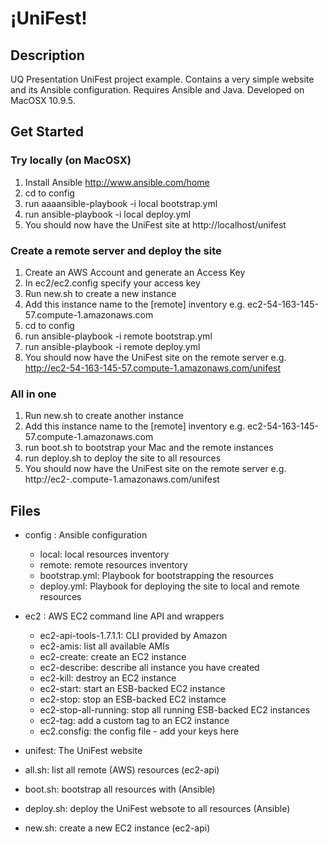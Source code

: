 &#161;UniFest!
==============

## Description

UQ Presentation UniFest project example.
Contains a very simple website and its Ansible configuration.
Requires Ansible and Java.
Developed on MacOSX 10.9.5.

## Get Started

### Try locally (on MacOSX)

1. Install Ansible http://www.ansible.com/home
2. cd to config
3. run aaaansible-playbook -i local bootstrap.yml
4. run ansible-playbook -i local deploy.yml
5. You should now have the UniFest site at http://localhost/unifest

### Create a remote server and deploy the site

1. Create an AWS Account and generate an Access Key
2. In ec2/ec2.config specify your access key
3. Run new.sh to create a new instance
4. Add this instance name to the [remote] inventory e.g. ec2-54-163-145-57.compute-1.amazonaws.com
5. cd to config
6. run ansible-playbook -i remote bootstrap.yml
7. run ansible-playbook -i remote deploy.yml
8. You should now have the UniFest site on the remote server e.g. http://ec2-54-163-145-57.compute-1.amazonaws.com/unifest

### All in one

1. Run new.sh to create another instance
2. Add this instance name to the [remote] inventory e.g. ec2-54-163-145-57.compute-1.amazonaws.com
3. run boot.sh to bootstrap your Mac and the remote instances
4. run deploy.sh to deploy the site to all resources
5. You should now have the UniFest site on the remote server e.g. http://ec2-<something>.compute-1.amazonaws.com/unifest

## Files

* config : Ansible configuration
	* local: local resources inventory
	* remote: remote resources inventory
	* bootstrap.yml: Playbook for bootstrapping the resources
	* deploy.yml: Playbook for deploying the site to local and remote resources

* ec2 : AWS EC2 command line API and wrappers
 	* ec2-api-tools-1.7.1.1: CLI provided by Amazon
 	* ec2-amis: list all available AMIs
 	* ec2-create: create an EC2 instance
 	* ec2-describe: describe all instance you have created
 	* ec2-kill: destroy an EC2 instance
 	* ec2-start: start an ESB-backed EC2 instance
 	* ec2-stop: stop an ESB-backed EC2 instamce
 	* ec2-stop-all-running: stop all running ESB-backed EC2 instances
 	* ec2-tag: add a custom tag to an EC2 instance
 	* ec2.consfig: the config file - add your keys here

 * unifest: The UniFest website

 * all.sh: list all remote (AWS) resources (ec2-api)
 * boot.sh: bootstrap all resources with (Ansible)
 * deploy.sh: deploy the UniFest websote to all resources (Ansible)
 * new.sh: create a new EC2 instance (ec2-api)



